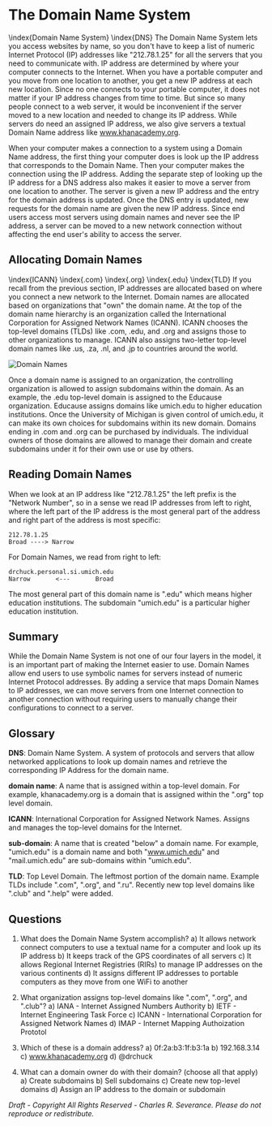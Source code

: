 The Domain Name System
======================

\index{Domain Name System}
\index{DNS}
The Domain Name System lets you access websites by name, so you don't have to
keep a list of numeric Internet Protocol (IP) addresses like "212.78.1.25" for
all the servers that you need to communicate with.  IP address are determined
by where your computer connects to the Internet.  When you have a portable
computer and you move from one location to another, you get
a new IP address at each new location.  Since no one connects to your portable
computer, it does not matter if your IP address changes from time to time. But
since so many people connect to a web server, it would be inconvenient if
the server moved to a new location and needed to change its IP address.   While
servers do need an assigned IP address, we also give servers a textual Domain
Name address like www.khanacademy.org.

When your computer makes a connection to a system using a Domain Name address,
the first thing your computer does is look up the IP address that corresponds
to the Domain Name.   Then your computer makes the connection using the IP
address.   Adding the separate step of looking up the IP address for a DNS
address also makes it easier to move a server from one location to another.
The server is given a new IP address and the entry for the domain address is
updated.   Once the DNS entry is updated, new requests for the domain name are
given the new IP address.  Since end users access most servers using domain
names and never see the IP address, a server can be moved to a new network
connection without affecting the end user's ability to access the server.

Allocating Domain Names
-----------------------

\index{ICANN}
\index{.com}
\index{.org}
\index{.edu}
\index{TLD}
If you recall from the previous section, IP addresses are allocated based on
where you connect a new network to the Internet.   Domain names are allocated
based on organizations that "own" the domain name.  At the top of the domain
name hierarchy is an organization called the International
Corporation for Assigned Network Names (ICANN).   ICANN chooses the top-level
domains (TLDs) like .com, .edu, and .org and assigns those to other organizations to
manage.  ICANN also assigns two-letter top-level domain names like .us, .za,
.nl, and .jp to countries around the world.

![Domain Names](../sketchnote/DNS)

Once a domain name is assigned to an organization, the controlling organization
is allowed to assign subdomains within the domain.  As an example, the .edu
top-level domain is assigned to the Educause organization.   Educause assigns
domains like umich.edu to higher education institutions.   Once the University
of Michigan is given control of umich.edu, it can make its own choices for
subdomains within its new domain.  Domains ending in .com and .org can be purchased
by individuals.   The individual owners of those domains are allowed to manage
their domain and create subdomains under it for their own use or use by others.

Reading Domain Names
--------------------

When we look at an IP address like "212.78.1.25" the left prefix is the
"Network Number", so in a sense we read IP addresses from left to right, where
the left part of the IP address is the most general part of the address and
right part of the address is most specific:

    212.78.1.25
    Broad ----> Narrow

For Domain Names, we read from right to left:

    drchuck.personal.si.umich.edu
    Narrow       <---       Broad

The most general part of this domain name is ".edu" which means higher
education institutions.  The subdomain "umich.edu" is a particular higher
education institution.

Summary
-------

While the Domain Name System is not one of our four layers in the model, it is
an important part of making the Internet easier to use.  Domain Names allow
end users to use symbolic names for servers instead of numeric Internet
Protocol addresses.  By adding a service that maps Domain Names to IP
addresses, we can move servers from one Internet connection to another
connection without requiring users to manually change their configurations
to connect to a server.

Glossary
--------

**DNS**: Domain Name System.  A system of protocols and servers
that allow networked applications to look up domain names
and retrieve the corresponding IP Address for the domain name.

**domain name**: A name that is assigned within a top-level domain.
For example, khanacademy.org is a domain that is assigned within
the ".org" top level domain.

**ICANN**: International Corporation for Assigned Network Names.
Assigns and manages the top-level domains for the Internet.

**sub-domain**: A name that is created "below" a domain name.
For example, "umich.edu" is a domain name and 
both "www.umich.edu" and "mail.umich.edu"
are sub-domains within "umich.edu".

**TLD**: Top Level Domain.  The leftmost portion of the domain name.
Example TLDs include ".com", ".org", and ".ru".  Recently new top 
level domains like ".club" and ".help" were added.


Questions
---------

1. What does the Domain Name System accomplish?
a) It allows network connect computers to use a textual name for a computer
and look up its IP address
b) It keeps track of the GPS coordinates of all servers
c) It allows Regional Internet Registries (RIRs) to manage IP addresses
on the various continents
d) It assigns different IP addresses to portable computers 
as they move from one WiFi to another

2. What organization assigns top-level domains like ".com", ".org", 
and ".club"?
a) IANA - Internet Assigned Numbers Authority
b) IETF - Internet Engineering Task Force
c) ICANN - International Corporation for Assigned Network Names
d) IMAP - Internet Mapping Authoization Prototol

3. Which of these is a domain address?
a) 0f:2a:b3:1f:b3:1a
b) 192.168.3.14
c) www.khanacademy.org
d) @drchuck

4. What can a domain owner do with their domain? (choose all that apply)
a) Create subdomains
b) Sell subdomains
c) Create new top-level domains
d) Assign an IP address to the domain or subdomain




*Draft - Copyright All Rights Reserved - Charles R. Severance.
Please do not reproduce or redistribute.*
